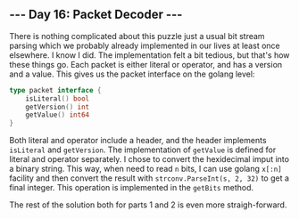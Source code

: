 ## --- Day 16: Packet Decoder ---

There is nothing complicated about this puzzle just a usual bit stream parsing which we probably already
implemented in our lives at least once elsewhere. I know I did. The implementation felt a bit tedious,
but that's how these things go. Each packet is either literal or operator, and has a version and a value.
This gives us the packet interface on the golang level:

```go
type packet interface {
	isLiteral() bool
	getVersion() int
	getValue() int64
}
```

Both literal and operator include a header, and the header implements `isLiteral` and `getVersion`. The
implementation of `getValue` is defined for literal and operator separately. I chose to convert the hexidecimal
imput into a binary string. This way, when need to read `n` bits, I can use golang `x[:n]` facility and then
convert the result with `strconv.ParseInt(s, 2, 32)` to get a final integer. This operation is implemented
in the `getBits` method.

The rest of the solution both for parts 1 and 2 is even more straigh-forward.
